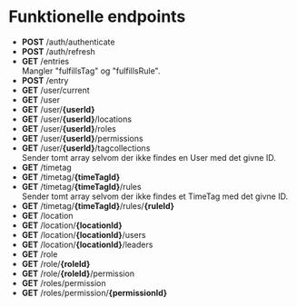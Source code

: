 
# Funktionelle endpoints

 - __POST__ /auth/authenticate
 - __POST__ /auth/refresh
 - __GET__ /entries  
 Mangler "fulfillsTag" og "fulfillsRule".
 - __POST__ /entry  
 - __GET__ /user/current
 - __GET__ /user
 - __GET__ /user/__{userId}__
 - __GET__ /user/__{userId}__/locations
 - __GET__ /user/__{userId}__/roles
 - __GET__ /user/__{userId}__/permissions
 - __GET__ /user/__{userId}__/tagcollections  
 Sender tomt array selvom der ikke findes en User med det givne ID.
 - __GET__ /timetag
 - __GET__ /timetag/__{timeTagId}__
 - __GET__ /timetag/__{timeTagId}__/rules  
 Sender tomt array selvom der ikke findes et TimeTag med det givne ID.
 - __GET__ /timetag/__{timeTagId}__/rules/__{ruleId}__
 - __GET__ /location
 - __GET__ /location/__{locationId}__
 - __GET__ /location/__{locationId}__/users
 - __GET__ /location/__{locationId}__/leaders
 - __GET__ /role
 - __GET__ /role/__{roleId}__
 - __GET__ /role/__{roleId}__/permission
 - __GET__ /roles/permission
 - __GET__ /roles/permission/__{permissionId}__